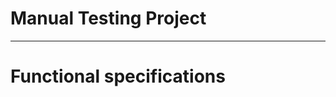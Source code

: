<h1> Manual Testing Project </h1>

____________________________________________________________________________________________________________________

<h1> Functional specifications </h1>
